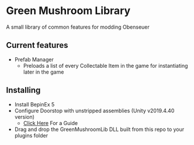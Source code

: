 # Green Mushroom Library

A small library of common features for modding Obenseuer

## Current features

- Prefab Manager
  - Preloads a list of every Collectable Item in the game for instantiating later in the game

## Installing

- Install BepinEx 5
- Configure Doorstop with unstripped assemblies (Unity v2019.4.40 version)
  - [Click Here](https://github.com/ObenseuerModding/Information/blob/main/configuring-doorstop.md) For a Guide
- Drag and drop the GreenMushroomLib DLL built from this repo to your plugins folder
